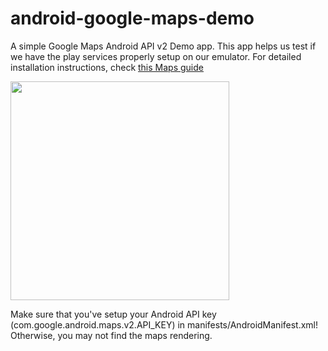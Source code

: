 android-google-maps-demo
========================

A simple Google Maps Android API v2 Demo app. This app helps us test if we have the play services properly setup on our emulator. For detailed installation instructions, check [this Maps guide](https://github.com/thecodepath/android_guides/wiki/Google-Maps-Fragment-Guide)

<img src="http://i.imgur.com/3KFfS9G.png" width="350" />

Make sure that you've setup your Android API key (com.google.android.maps.v2.API_KEY) in manifests/AndroidManifest.xml!  Otherwise, you may not find the maps rendering.
